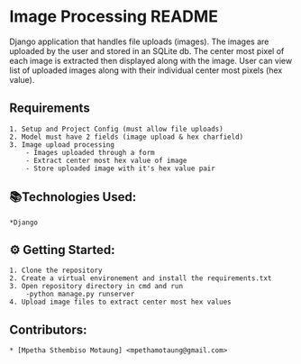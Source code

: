 # Image Processing README

 Django application that handles file uploads (images). The images are uploaded by the user and stored in an SQLite db. The center most pixel of each image is extracted then displayed along with the image. User can view list of uploaded images along with their individual center most pixels (hex value).

 ## Requirements
    1. Setup and Project Config (must allow file uploads)
    2. Model must have 2 fields (image upload & hex charfield)
    3. Image upload processing 
        - Images uploaded through a form
        - Extract center most hex value of image
        - Store uploaded image with it's hex value pair

## 📚Technologies Used:
    *Django 

## ⚙ Getting Started:
    1. Clone the repository
    2. Create a virtual environement and install the requirements.txt
    3. Open repository directory in cmd and run
        -python manage.py runserver
    4. Upload image files to extract center most hex values

## Contributors:
    * [Mpetha Sthembiso Motaung] <mpethamotaung@gmail.com>

